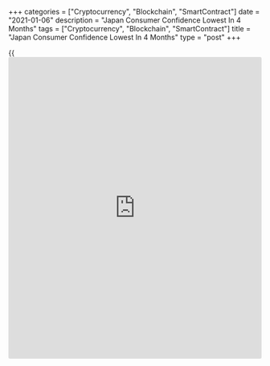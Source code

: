 +++
categories = ["Cryptocurrency", "Blockchain", "SmartContract"]
date = "2021-01-06"
description = "Japan Consumer Confidence Lowest In 4 Months"
tags = ["Cryptocurrency", "Blockchain", "SmartContract"]
title = "Japan Consumer Confidence Lowest In 4 Months"
type = "post"
+++

{{<iframe id="large-banner" src="https://www.bounty.group/#slide=7.0" width="100%" height="600" scrolling="no" style="border: 0px solid rgb(216, 221, 230); border-radius: 3px;">}}

Japan's consumer confidence decreased to the lowest level in four months
in December, data from the Cabinet Office showed on Wednesday.

On a seasonally adjusted basis, the consumer confidence index decreased
to 31.8 in December from 33.7 in November.

The latest index was the lowest since August, when it was 29.3.

Among the four sub-indexes of the consumer confidence index, the index
for overall livelihood decreased to 34.9 in December, and the index
reflecting households' willingness to buy durable consumer goods fell to
33.8.

The indicators measuring the income growth decreased to 35.0 and
employment decline to 23.6.

The latest survey was conducted on December 15 among 8,400 households.

For comments and feedback [contact](https://www.playgroundfx.com/contact/): editorial@rtt[news](https://www.letsplayfx.com/blog/forex-news-website/).com

[Economic News][1]

 **What parts of the world are seeing the best (and worst) economic
performances lately? Click[here][2] to check out our [Econ Scorecard][2]
and find out! See up-to-the-moment [ranking](https://www.playgroundfx.com/blog/crypto-exchange-ranking/)s for the best and worst
performers in [GDP][3], [unemployment rate][4], [inflation][5] and much
more.**

   1. www.rtt[news](https://www.letsplayfx.com/blog/forex-news-website/).com/Content/EconomicNews.aspx
   2. www.rtt[news](https://www.letsplayfx.com/blog/forex-news-website/).com/economic-scorecard/world-rank/unemployment-rate/highest-performance.aspx
   3. www.rtt[news](https://www.letsplayfx.com/blog/forex-news-website/).com/economic-scorecard/world-rank/GDP/highest-performance.aspx
   4. www.rtt[news](https://www.letsplayfx.com/blog/forex-news-website/).com/economic-scorecard/world-rank/unemployment-rate/lowest-performance.aspx
   5. www.rtt[news](https://www.letsplayfx.com/blog/forex-news-website/).com/economic-scorecard/world-rank/CPI/highest-performance.aspx